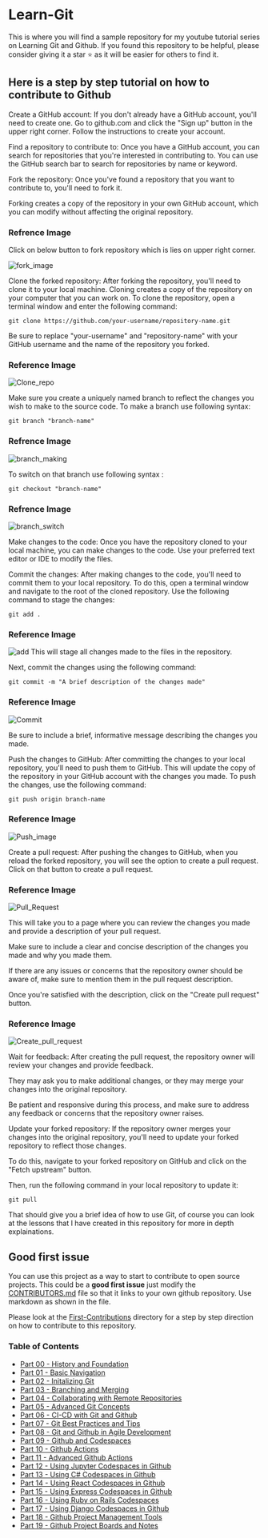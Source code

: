 # Learn-Git
This is where you will find a sample repository for my youtube tutorial series on Learning Git and Github.
If you found this repository to be helpful, please consider giving it a star ⭐ as it will be easier for others to find it.

## Here is a step by step tutorial on how to contribute to Github
Create a GitHub account: If you don't already have a GitHub account, you'll need to create one. Go to github.com and click the "Sign up" button in the upper right corner. Follow the instructions to create your account.

Find a repository to contribute to: Once you have a GitHub account, you can search for repositories that you're interested in contributing to. You can use the GitHub search bar to search for repositories by name or keyword.

Fork the repository: Once you've found a repository that you want to contribute to, you'll need to fork it.

Forking creates a copy of the repository in your own GitHub account, which you can modify without affecting the original repository. 

### Refrence Image
Click on below button to fork repository which is lies on upper right corner.

![fork_image](./images/Readme_images/fork.png)



Clone the forked repository: After forking the repository, you'll need to clone it to your local machine. Cloning creates a copy of the repository on your computer that you can work on. To clone the repository, open a terminal window and enter the following command:

```
git clone https://github.com/your-username/repository-name.git
```
Be sure to replace "your-username" and "repository-name" with your GitHub username and the name of the repository you forked.

### Reference Image
![Clone_repo](./images/Readme_images/Clone.png)


Make sure you create a uniquely named branch to reflect the changes you wish to make to the source code. To make a branch use following syntax:

```
git branch "branch-name"
```
### Refrence Image
![branch_making](./images/Readme_images/Branch_making.png)


To switch on that branch use following syntax :
```
git checkout "branch-name"
```
### Refrence Image

![branch_switch](./images/Readme_images/branch_switch.png)


Make changes to the code: Once you have the repository cloned to your local machine, you can make changes to the code. Use your preferred text editor or IDE to modify the files.

Commit the changes: After making changes to the code, you'll need to commit them to your local repository. To do this, open a terminal window and navigate to the root of the cloned repository. Use the following command to stage the changes:

```
git add .
```

### Reference Image
![add](./images/Readme_images/add.png)
This will stage all changes made to the files in the repository.

Next, commit the changes using the following command:

```
git commit -m "A brief description of the changes made"
```

### Reference Image
![Commit](./images/Readme_images/commit.png)

Be sure to include a brief, informative message describing the changes you made.

Push the changes to GitHub: After committing the changes to your local repository, you'll need to push them to GitHub. This will update the copy of the repository in your GitHub account with the changes you made. To push the changes, use the following command:

```
git push origin branch-name

```

### Reference Image
![Push_image](./Readme_images/push.png)


Create a pull request: After pushing the changes to GitHub, when you reload the forked repository, you will see the option to create a pull request. Click on that button to create a pull request.

### Reference Image 
![Pull_Request](./images/Readme_images/pull%20request.png)


This will take you to a page where you can review the changes you made and provide a description of your pull request.

Make sure to include a clear and concise description of the changes you made and why you made them.

If there are any issues or concerns that the repository owner should be aware of, make sure to mention them in the pull request description.

Once you're satisfied with the description, click on the "Create pull request" button.

### Reference Image
![Create_pull_request](./images/Readme_images/Create_pull_request.png)

Wait for feedback: After creating the pull request, the repository owner will review your changes and provide feedback.

They may ask you to make additional changes, or they may merge your changes into the original repository.

Be patient and responsive during this process, and make sure to address any feedback or concerns that the repository owner raises.

Update your forked repository: If the repository owner merges your changes into the original repository, you'll need to update your forked repository to reflect those changes.

To do this, navigate to your forked repository on GitHub and click on the "Fetch upstream" button.

Then, run the following command in your local repository to update it:

```
git pull
```

That should give you a brief idea of how to use Git, of course you can look at the lessons that I have created in this repository for more in depth explainations.

## Good first issue

You can use this project as a way to start to contribute to open source projects. This could be a **good first issue** just modify the [CONTRIBUTORS.md](https://github.com/rcallaby/Learn-Git/blob/main/CONTRIBUTORS.md) file so that it links to your own github repository. Use markdown as shown in the file. 

Please look at the [First-Contributions](https://github.com/rcallaby/Learn-Git/tree/main/First-Contributions) directory for a step by step direction on how to contribute to this repository.

### Table of Contents

- [Part 00 - History and Foundation](https://github.com/rcallaby/Learn-Git/blob/main/Lessons/Part-00-History-and-Foundations/history-of-git.md)
- [Part 01 - Basic Navigation](https://github.com/rcallaby/Learn-Git/blob/main/Lessons/Part-01-Basic-Navigation/basic-navigation.md)
- [Part 02 - Initalizing Git](https://github.com/rcallaby/Learn-Git/blob/main/Lessons/Part-02-Initializing-Git/getting-started.md)
- [Part 03 - Branching and Merging](https://github.com/rcallaby/Learn-Git/blob/main/Lessons/Part-03-Branching-and-Merging/branching-and-merging.md)
- [Part 04 - Collaborating with Remote Repositories](https://github.com/rcallaby/Learn-Git/tree/main/Lessons/Part-04-Collaborating-with-Remote-Repositories/collaborating-with-remote-repos.md)
- [Part 05 - Advanced Git Concepts](https://github.com/rcallaby/Learn-Git/blob/main/Lessons/Part-05-Advanced-Git-Concepts/advanced-git.md)
- [Part 06 - CI-CD with Git and Github](https://github.com/rcallaby/Learn-Git/blob/main/Lessons/Part-06-CI-CD-with-Git-and-Github/ci-cd-git-github.md)
- [Part 07 - Git Best Practices and Tips](https://github.com/rcallaby/Learn-Git/blob/main/Lessons/Part-07-Git-Best-Practices-and-Tips/best-practices-tips.md)
- [Part 08 - Git and Github in Agile Development](https://github.com/rcallaby/Learn-Git/blob/main/Lessons/Part-08-Git-and-Github-in-Agile-Development/git-github-agile-dev.md)
- [Part 09 - Github and Codespaces](https://github.com/rcallaby/Learn-Git/blob/main/Lessons/Part-09-Github-and-Codespaces/github-codespaces.md)
- [Part 10 - Github Actions](https://github.com/rcallaby/Learn-Git/blob/main/Lessons/Part-10-Github-Actions/github-actions.md)
- [Part 11 - Advanced Github Actions](https://github.com/rcallaby/Learn-Git/blob/main/Lessons/Part-11-Advanced-Github-Actions/advanced-github-actions.md)
- [Part 12 - Using Jupyter Codespaces in Github](https://github.com/rcallaby/Learn-Git/blob/main/Lessons/Part-12-Using-Jupyter-Codespaces-in-Github/github-jupyter-codespace.md)
- [Part 13 - Using C# Codespaces in Github](https://github.com/rcallaby/Learn-Git/blob/main/Lessons/Part-13-Using%20Csharp-Codespaces-in-Github/github-Csharp-codespace.md)
- [Part 14 - Using React Codespaces in Github](https://github.com/rcallaby/Learn-Git/blob/main/Lessons/Part-14-Using-React-Codespaces-in-Github/github-react-codespace.md)
- [Part 15 - Using Express Codespaces in Github](https://github.com/rcallaby/Learn-Git/blob/main/Lessons/Part-15-Using-Express-Codespaces-in-Github/github-express-codespace.md)
- [Part 16 - Using Ruby on Rails Codespaces](https://github.com/rcallaby/Learn-Git/blob/main/Lessons/Part-16-Using-Ruby-on-Rails-Codespaces/github-rubyrails-codespace.md)
- [Part 17 - Using Django Codespaces in Github](https://github.com/rcallaby/Learn-Git/blob/main/Lessons/Part-17-Using%20Django%20Codespaces-in-Github/github-django-codespace.md)
- [Part 18 - Github Project Management Tools](https://github.com/rcallaby/Learn-Git/blob/main/Lessons/Part-18-Github-Project-Management-Tools/github-project-management-tools.md)
- [Part 19 - Github Project Boards and Notes](https://github.com/rcallaby/Learn-Git/blob/main/Lessons/Part-19-Github-Project-Boards-and-Notes/github-project-boards-and-notes.md)
